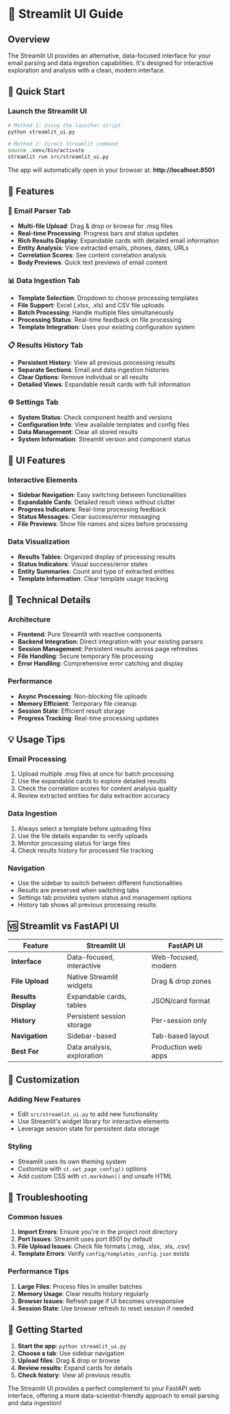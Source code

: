 # 🎈 Streamlit UI Guide

## Overview

The Streamlit UI provides an alternative, data-focused interface for your email parsing and data ingestion capabilities. It's designed for interactive exploration and analysis with a clean, modern interface.

## 🚀 Quick Start

### Launch the Streamlit UI

```bash
# Method 1: Using the launcher script
python streamlit_ui.py

# Method 2: Direct Streamlit command
source .venv/bin/activate
streamlit run src/streamlit_ui.py
```

The app will automatically open in your browser at: **http://localhost:8501**

## 🎯 Features

### 📧 **Email Parser Tab**
- **Multi-file Upload**: Drag & drop or browse for .msg files
- **Real-time Processing**: Progress bars and status updates
- **Rich Results Display**: Expandable cards with detailed email information
- **Entity Analysis**: View extracted emails, phones, dates, URLs
- **Correlation Scores**: See content correlation analysis
- **Body Previews**: Quick text previews of email content

### 📊 **Data Ingestion Tab**
- **Template Selection**: Dropdown to choose processing templates
- **File Support**: Excel (.xlsx, .xls) and CSV file uploads
- **Batch Processing**: Handle multiple files simultaneously
- **Processing Status**: Real-time feedback on file processing
- **Template Integration**: Uses your existing configuration system

### 📋 **Results History Tab**
- **Persistent History**: View all previous processing results
- **Separate Sections**: Email and data ingestion histories
- **Clear Options**: Remove individual or all results
- **Detailed Views**: Expandable result cards with full information

### ⚙️ **Settings Tab**
- **System Status**: Check component health and versions
- **Configuration Info**: View available templates and config files
- **Data Management**: Clear all stored results
- **System Information**: Streamlit version and component status

## 🎨 UI Features

### **Interactive Elements**
- **Sidebar Navigation**: Easy switching between functionalities
- **Expandable Cards**: Detailed result views without clutter
- **Progress Indicators**: Real-time processing feedback
- **Status Messages**: Clear success/error messaging
- **File Previews**: Show file names and sizes before processing

### **Data Visualization**
- **Results Tables**: Organized display of processing results
- **Status Indicators**: Visual success/error states
- **Entity Summaries**: Count and type of extracted entities
- **Template Information**: Clear template usage tracking

## 🔧 Technical Details

### **Architecture**
- **Frontend**: Pure Streamlit with reactive components
- **Backend Integration**: Direct integration with your existing parsers
- **Session Management**: Persistent results across page refreshes
- **File Handling**: Secure temporary file processing
- **Error Handling**: Comprehensive error catching and display

### **Performance**
- **Async Processing**: Non-blocking file uploads
- **Memory Efficient**: Temporary file cleanup
- **Session State**: Efficient result storage
- **Progress Tracking**: Real-time processing updates

## 💡 Usage Tips

### **Email Processing**
1. Upload multiple .msg files at once for batch processing
2. Use the expandable cards to explore detailed results
3. Check the correlation scores for content analysis quality
4. Review extracted entities for data extraction accuracy

### **Data Ingestion**
1. Always select a template before uploading files
2. Use the file details expander to verify uploads
3. Monitor processing status for large files
4. Check results history for processed file tracking

### **Navigation**
- Use the sidebar to switch between different functionalities
- Results are preserved when switching tabs
- Settings tab provides system status and management options
- History tab shows all previous processing results

## 🆚 Streamlit vs FastAPI UI

| Feature | Streamlit UI | FastAPI UI |
|---------|-------------|------------|
| **Interface** | Data-focused, interactive | Web-focused, modern |
| **File Upload** | Native Streamlit widgets | Drag & drop zones |
| **Results Display** | Expandable cards, tables | JSON/card format |
| **History** | Persistent session storage | Per-session only |
| **Navigation** | Sidebar-based | Tab-based layout |
| **Best For** | Data analysis, exploration | Production web apps |

## 🔧 Customization

### **Adding New Features**
- Edit `src/streamlit_ui.py` to add new functionality
- Use Streamlit's widget library for interactive elements
- Leverage session state for persistent data storage

### **Styling**
- Streamlit uses its own theming system
- Customize with `st.set_page_config()` options
- Add custom CSS with `st.markdown()` and unsafe HTML

## 🐛 Troubleshooting

### **Common Issues**

1. **Import Errors**: Ensure you're in the project root directory
2. **Port Issues**: Streamlit uses port 8501 by default
3. **File Upload Issues**: Check file formats (.msg, .xlsx, .xls, .csv)
4. **Template Errors**: Verify `config/templates_config.json` exists

### **Performance Tips**

1. **Large Files**: Process files in smaller batches
2. **Memory Usage**: Clear results history regularly
3. **Browser Issues**: Refresh page if UI becomes unresponsive
4. **Session State**: Use browser refresh to reset session if needed

## 🎉 Getting Started

1. **Start the app**: `python streamlit_ui.py`
2. **Choose a tab**: Use sidebar navigation
3. **Upload files**: Drag & drop or browse
4. **Review results**: Expand cards for details
5. **Check history**: View all previous results

The Streamlit UI provides a perfect complement to your FastAPI web interface, offering a more data-scientist-friendly approach to email parsing and data ingestion!